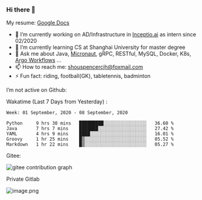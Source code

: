 ### Hi there 👋

My resume: [Google Docs](https://docs.google.com/document/d/1o7iQKDF-_HZUHg6cGiCSl6txrcuQ2tbQttHFFAUeRhc/edit?usp=sharing)

- 🔭 I’m currently working on AD/Infrastructure in [Inceptio.ai](https://www.inceptio.ai/) as intern since 02/2020
- 🌱 I’m currently learning CS at Shanghai University for master degree
- 💬 Ask me about Java, [Micronaut](http://micronaut.io/), gRPC, RESTful, MySQL, Docker, K8s, [Argo Workflows](https://argoproj.github.io/argo/) ...
- 📫 How to reach me: shouspencercjh@foxmail.com
- ⚡ Fun fact: riding, football(GK), tabletennis, badminton

I’m not active on Github:

Wakatime (Last 7 Days from Yesterday) :

<!--START_SECTION:waka-->
```text
Week: 01 September, 2020 - 08 September, 2020

Python     9 hrs 30 mins   █████████░░░░░░░░░░░░░░░░   36.60 % 
Java       7 hrs 7 mins    ███████░░░░░░░░░░░░░░░░░░   27.42 % 
YAML       4 hrs 9 mins    ████░░░░░░░░░░░░░░░░░░░░░   16.01 % 
Groovy     1 hr 25 mins    █▒░░░░░░░░░░░░░░░░░░░░░░░   05.52 % 
Markdown   1 hr 22 mins    █▒░░░░░░░░░░░░░░░░░░░░░░░   05.27 % 
```
<!--END_SECTION:waka-->

Gitee:

![gitee contribution graph](https://i.loli.net/2020/08/04/gGf4lVtUxZ1nsae.png)

Private Gitlab

![image.png](https://i.loli.net/2020/08/28/iX5uhVyczxaG2Bn.png)
